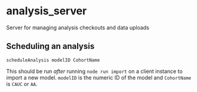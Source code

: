 # analysis_server
Server for managing analysis checkouts and data uploads

## Scheduling an analysis
```
scheduleAnalysis modelID CohortName
```
This should be run *after* running `node run import` on a client instance to import a new model. `modelID` is the numeric ID of the model and `CohortName` is `CAUC` or `AA`.
